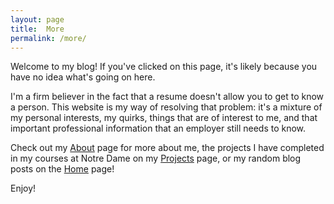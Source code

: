 ```yaml
---
layout: page
title:  More
permalink: /more/
---
```


Welcome to my blog! If you've clicked on this page, it's likely because you have no idea what's going on here.

I'm a firm believer in the fact that a resume doesn't allow you to get to know a person. This website is my way of resolving that problem: it's a mixture of my personal interests, my quirks, things that are of interest to me, and that important professional information that an employer still needs to know.

Check out my [About][trongaus-About] page for more about me, the projects I have completed in my courses at Notre Dame on my [Projects][trongaus-Projects] page, or my random blog posts on the [Home][trongaus-Home] page!

Enjoy!

[trongaus-About]: http://trongaus.github.io/about
[trongaus-Home]: http://trongaus.github.io
[trongaus-Projects]: http://trongaus.github.io/projects




